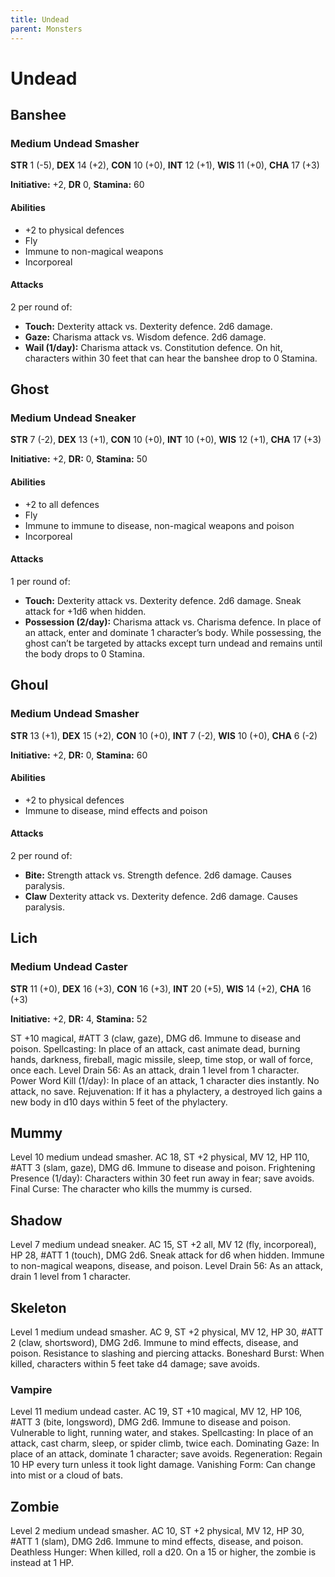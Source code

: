 ```yaml
---
title: Undead
parent: Monsters
---
```


# Undead

## Banshee

### Medium Undead Smasher
**STR** 1 (-5), **DEX** 14 (+2), **CON** 10 (+0), **INT** 12 (+1), **WIS** 11 (+0), **CHA** 17 (+3)

**Initiative:** +2, **DR** 0, **Stamina:** 60

#### Abilities
* +2 to physical defences
* Fly
* Immune to non-magical weapons
* Incorporeal

#### Attacks
2 per round of:
* **Touch:** Dexterity attack vs. Dexterity defence. 2d6 damage.
* **Gaze:** Charisma attack vs. Wisdom defence. 2d6 damage.
* **Wail (1/day):** Charisma attack vs. Constitution defence. On hit, characters within 30 feet that can hear the banshee drop to 0 Stamina.

## Ghost

### Medium Undead Sneaker
**STR** 7 (-2), **DEX** 13 (+1), **CON** 10 (+0), **INT** 10 (+0), **WIS** 12 (+1), **CHA** 17 (+3)

**Initiative:** +2, **DR:** 0, **Stamina:** 50

#### Abilities
* +2 to all defences
* Fly
* Immune to immune to disease, non-magical weapons and poison
* Incorporeal

#### Attacks
1 per round of:
* **Touch:** Dexterity attack vs. Dexterity defence. 2d6 damage. Sneak attack for +1d6 when hidden.
* **Possession (2/day):** Charisma attack vs. Charisma defence. In place of an attack, enter and dominate 1 character’s body. While possessing, the ghost can’t be targeted by attacks except turn undead and remains until the body drops to 0 Stamina.

## Ghoul

### Medium Undead Smasher
**STR** 13 (+1), **DEX** 15 (+2), **CON** 10 (+0), **INT** 7 (-2), **WIS** 10 (+0), **CHA** 6 (-2)

**Initiative:** +2, **DR:** 0, **Stamina:** 60

#### Abilities
* +2 to physical defences
* Immune to disease, mind effects and poison

#### Attacks
2 per round of:
* **Bite:** Strength attack vs. Strength defence. 2d6 damage. Causes paralysis.
* **Claw** Dexterity attack vs. Dexterity defence. 2d6 damage. Causes paralysis.

## Lich

### Medium Undead Caster
**STR** 11 (+0), **DEX** 16 (+3), **CON** 16 (+3), **INT** 20 (+5), **WIS** 14 (+2), **CHA** 16 (+3)

**Initiative:** +2, **DR:** 4, **Stamina:** 52

ST +10 magical, #ATT 3 (claw, gaze), DMG d6. Immune to disease and poison. Spellcasting: In place of an attack, cast animate dead, burning hands, darkness, fireball, magic missile, sleep, time stop, or wall of force, once each. Level Drain 56: As an attack, drain 1 level from 1 character. Power Word Kill (1/day): In place of an attack, 1 character dies instantly. No attack, no save. Rejuvenation: If it has a phylactery, a destroyed lich gains a new body in d10 days within 5 feet of the phylactery.

## Mummy
Level 10 medium undead smasher. AC 18, ST +2 physical, MV 12, HP 110, #ATT 3 (slam, gaze), DMG d6. Immune to disease and poison. Frightening Presence (1/day): Characters within 30 feet run away in fear; save avoids. Final Curse: The character who kills the mummy is cursed.

## Shadow
Level 7 medium undead sneaker. AC 15, ST +2 all, MV 12 (fly, incorporeal), HP 28, #ATT 1 (touch), DMG 2d6. Sneak attack for d6 when hidden. Immune to non-magical weapons, disease, and poison. Level Drain 56: As an attack, drain 1 level from 1 character.

## Skeleton
Level 1 medium undead smasher. AC 9, ST +2 physical, MV 12, HP 30, #ATT 2 (claw, shortsword), DMG 2d6. Immune to mind effects, disease, and poison. Resistance to slashing and piercing attacks. Boneshard Burst: When killed, characters within 5 feet take d4 damage; save avoids.

### Vampire
Level 11 medium undead caster. AC 19, ST +10 magical, MV 12, HP 106, #ATT 3 (bite, longsword), DMG 2d6. Immune to disease and poison. Vulnerable to light, running water, and stakes. Spellcasting: In place of an attack, cast charm, sleep, or spider climb, twice each. Dominating Gaze: In place of an attack, dominate 1 character; save avoids. Regeneration: Regain 10 HP every turn unless it took light damage. Vanishing Form: Can change into mist or a cloud of bats.

## Zombie
Level 2 medium undead smasher. AC 10, ST +2 physical, MV 12, HP 30, #ATT 1 (slam), DMG 2d6. Immune to mind effects, disease, and poison. Deathless Hunger: When killed, roll a d20. On a 15 or higher, the zombie is instead at 1 HP.